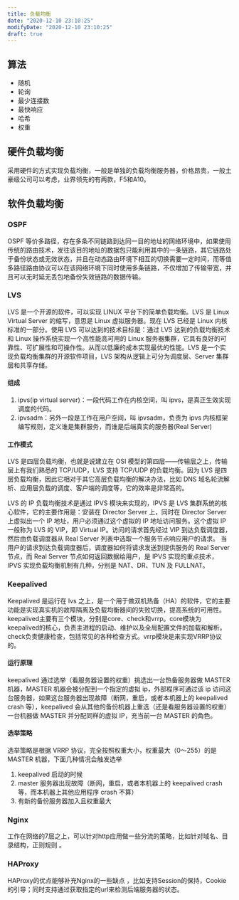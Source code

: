 ```yaml
---
title: 负载均衡
date: "2020-12-10 23:10:25"
modifyDate: "2020-12-10 23:10:25"
draft: true
---
```

## 算法

- 随机
- 轮询
- 最少连接数
- 最快响应
- 哈希
- 权重

## 硬件负载均衡

 采用硬件的方式实现负载均衡，一般是单独的负载均衡服务器，价格昂贵，一般土豪级公司可以考虑，业界领先的有两款，F5和A10。 

## 软件负载均衡



### OSPF

OSPF 等价多路径，存在多条不同链路到达同一目的地址的网络环境中，如果使用传统的路由技术，发往该目的地址的数据包只能利用其中的一条链路，其它链路处于备份状态或无效状态，并且在动态路由环境下相互的切换需要一定时间，而等值多路径路由协议可以在该网络环境下同时使用多条链路，不仅增加了传输带宽，并且可以无时延无丢包地备份失效链路的数据传输。 

### LVS

 LVS 是一个开源的软件，可以实现 LINUX 平台下的简单负载均衡。LVS 是 Linux Virtual Server 的缩写，意思是 Linux 虚拟服务器。现在 LVS 已经是 Linux 内核标准的一部分。使用 LVS 可以达到的技术目标是：通过 LVS 达到的负载均衡技术和 Linux 操作系统实现一个高性能高可用的 Linux 服务器集群，它具有良好的可靠性、可扩展性和可操作性。从而以低廉的成本实现最优的性能。LVS 是一个实现负载均衡集群的开源软件项目，LVS 架构从逻辑上可分为调度层、Server 集群层和共享存储。 

#### 组成

1. ipvs(ip virtual server)：一段代码工作在内核空间，叫 ipvs，是真正生效实现调度的代码。
2. ipvsadm：另外一段是工作在用户空间，叫 ipvsadm，负责为 ipvs 内核框架编写规则，定义谁是集群服务，而谁是后端真实的服务器(Real Server)

#### 工作模式

LVS 是四层负载均衡，也就是说建立在 OSI 模型的第四层——传输层之上，传输层上有我们熟悉的 TCP/UDP，LVS 支持 TCP/UDP 的负载均衡。因为 LVS 是四层负载均衡，因此它相对于其它高层负载均衡的解决办法，比如 DNS 域名轮流解析、应用层负载的调度、客户端的调度等，它的效率是非常高的。

LVS 的 IP 负载均衡技术是通过 IPVS 模块来实现的，IPVS 是 LVS 集群系统的核心软件，它的主要作用是：安装在 Director Server 上，同时在 Director Server 上虚拟出一个 IP 地址，用户必须通过这个虚拟的 IP 地址访问服务。这个虚拟 IP 一般称为 LVS 的 VIP，即 Virtual IP。访问的请求首先经过 VIP 到达负载调度器，然后由负载调度器从 Real Server 列表中选取一个服务节点响应用户的请求。 当用户的请求到达负载调度器后，调度器如何将请求发送到提供服务的 Real Server 节点，而 Real Server 节点如何返回数据给用户，是 IPVS 实现的重点技术，IPVS 实现负载均衡机制有几种，分别是 NAT、DR、TUN 及 FULLNAT。

### Keepalived

 Keepalived 是运行在 lvs 之上，是一个用于做双机热备（HA）的软件，它的主要功能是实现真实机的故障隔离及负载均衡器间的失败切换，提高系统的可用性。  keepalived主要有三个模块，分别是core、check和vrrp。core模块为keepalived的核心，负责主进程的启动、维护以及全局配置文件的加载和解析。check负责健康检查，包括常见的各种检查方式。vrrp模块是来实现VRRP协议的。 

#### 运行原理

keepalived 通过选举（看服务器设置的权重）挑选出一台热备服务器做 MASTER 机器，MASTER 机器会被分配到一个指定的虚拟 ip，外部程序可通过该 ip 访问这台服务器，如果这台服务器出现故障（断网，重启，或者本机器上的 keepalived crash 等），keepalived 会从其他的备份机器上重选（还是看服务器设置的权重）一台机器做 MASTER 并分配同样的虚拟 IP，充当前一台 MASTER 的角色。

#### 选举策略

选举策略是根据 VRRP 协议，完全按照权重大小，权重最大（0～255）的是 MASTER 机器，下面几种情况会触发选举

1. keepalived 启动的时候
2. master 服务器出现故障（断网，重启，或者本机器上的 keepalived crash 等，而本机器上其他应用程序 crash 不算）
3. 有新的备份服务器加入且权重最大

### Nginx

 工作在网络的7层之上，可以针对http应用做一些分流的策略，比如针对域名、目录结构，正则规则 。

### HAProxy

 HAProxy的优点能够补充Nginx的一些缺点 ，比如支持Session的保持，Cookie的引导；同时支持通过获取指定的url来检测后端服务器的状态。

